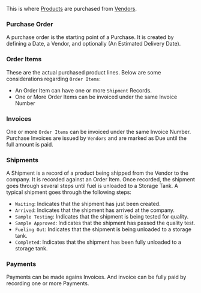 This is where [Products](/web/products) are purchased from [Vendors](/web/contacts/#vendors).


### Purchase Order
A purchase order is the starting point of a Purchase. It is created by defining a Date, a Vendor, and optionally (An Estimated Delivery Date).


### Order Items
These are the actual purchased product lines. Below are some considerations regarding `Order Items`:   

* An Order Item can have one or more `Shipment` Records.
* One or More Order Items can be invoiced under the same Invoice Number


### Invoices
One or more `Order Items` can be invoiced under the same Invoice Number.
Purchase Invoices are issued by `Vendors` and are marked as Due until the full amount is paid.

### Shipments
A Shipment is a record of a product being shipped from the Vendor to the company. 
It is recorded against an Order Item. Once recorded, the shipment goes through several steps until fuel is unloaded to a Storage Tank. A typical shipment goes through the following steps:

* `Waiting`: Indicates that the shipment has just been created.
* `Arrived`: Indicates that the shipment has arrived at the company.
* `Sample Testing`: Indicates that the shipment is being tested for quality.
* `Sample Approved`: Indicates that the shipment has passed the quality test.
* `Fueling Out`: Indicates that the shipment is being unloaded to a storage tank.
* `Completed`: Indicates that the shipment has been fully unloaded to a storage tank.

### Payments
Payments can be made agains Invoices. And invoice can be fully paid by recording one or more Payments.